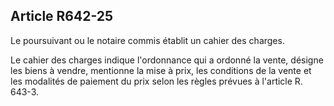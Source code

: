 Article R642-25
----
Le poursuivant ou le notaire commis établit un cahier des charges.

Le cahier des charges indique l'ordonnance qui a ordonné la vente, désigne les
biens à vendre, mentionne la mise à prix, les conditions de la vente et les
modalités de paiement du prix selon les règles prévues à l'article R. 643-3.
